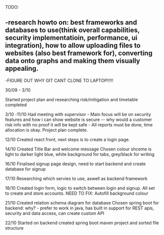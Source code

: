 TODO: 

-research howto on:  best frameworks and databases to use(think overall capabilities, security implementatioin, performance, ui integration), how to allow uploading files to websites (also best framework for), converting data onto graphs and making them visually appealing.
-
-FIGURE OUT WHY GIT CANT CLONE TO LAPTOP!!!!!

30/09 - 3/10

Started project plan and researching
risk/mitigation and timetable completed

3/10 -11/10
Had meeting with supervisor
    - Main focus will be on security features and how i can show website is secure -- why would a customer risk info with no proof it will be kept safe
    - All reports must be done, time allocation is okay.
Project plan complete.

12/10
Created react front, next steps is to create a login page.


14/10
Created Title Bar and welcome message
Chosen colour shceme is light to darker light blue, white background for tabs, grey/black for writing

16/10
Finalised signup page design, need to start backend and create database for signup


17/10
Researching which servies to use, aswell as backend framework

18/10
Created login form, logic to switch between login and signup. All set to create and store accounts.
NEED TO FIX: Autofill background colour

21/10
Created relation schema diagram for database
Chosen spring boot for backend: why? - prefer to work in java, has built in support for REST apis, security and data access, can create custom API

22/10
Started on backend created spring boot maven project and sorted file structure








